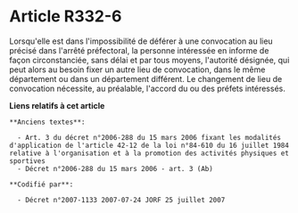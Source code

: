 # Article R332-6

Lorsqu'elle est dans l'impossibilité de déférer à une convocation au lieu précisé dans l'arrêté préfectoral, la personne
intéressée en informe de façon circonstanciée, sans délai et par tous moyens, l'autorité désignée, qui peut alors au besoin
fixer un autre lieu de convocation, dans le même département ou dans un département différent. Le changement de lieu de
convocation nécessite, au préalable, l'accord du ou des préfets intéressés.

**Liens relatifs à cet article**

	**Anciens textes**:

	  - Art. 3 du décret n°2006-288 du 15 mars 2006 fixant les modalités d'application de l'article 42-12 de la loi n°84-610 du 16 juillet 1984 relative à l'organisation et à la promotion des activités physiques et sportives
	  - Décret n°2006-288 du 15 mars 2006 - art. 3 (Ab)

	**Codifié par**:

	  - Décret n°2007-1133 2007-07-24 JORF 25 juillet 2007

